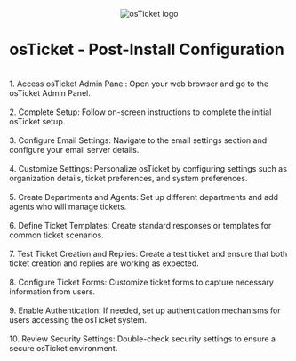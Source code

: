 <p align="center">
<img src="https://i.imgur.com/Clzj7Xs.png" alt="osTicket logo"/>
</p>

<h1>osTicket - Post-Install Configuration</h1>



<br />1. Access osTicket Admin Panel: Open your web browser and go to the osTicket Admin Panel.<br />
<br />2. Complete Setup: Follow on-screen instructions to complete the initial osTicket setup.<br />
<br />3. Configure Email Settings: Navigate to the email settings section and configure your email server details.<br />
<br />4. Customize Settings: Personalize osTicket by configuring settings such as organization details, ticket preferences, and system preferences.<br />
<br />5. Create Departments and Agents: Set up different departments and add agents who will manage tickets.<br />
<br />6. Define Ticket Templates: Create standard responses or templates for common ticket scenarios.<br />
<br />7. Test Ticket Creation and Replies: Create a test ticket and ensure that both ticket creation and replies are working as expected.<br />
<br />8. Configure Ticket Forms: Customize ticket forms to capture necessary information from users.<br />
<br />9. Enable Authentication: If needed, set up authentication mechanisms for users accessing the osTicket system.<br />
<br />10. Review Security Settings: Double-check security settings to ensure a secure osTicket environment.<br />
